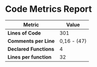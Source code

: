 # Code Metrics Report

| Metric                          | Value       |
|---------------------------------|-------------|
| **Lines of Code**               | 301         |
| **Comments per Line**           | 0,16 - (47) |
| **Declared Functions**          | 4           |
| **Lines per function**          | 32          |


